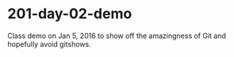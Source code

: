 # 201-day-02-demo
Class demo on Jan 5, 2016 to show off the amazingness of Git and hopefully avoid gitshows.
